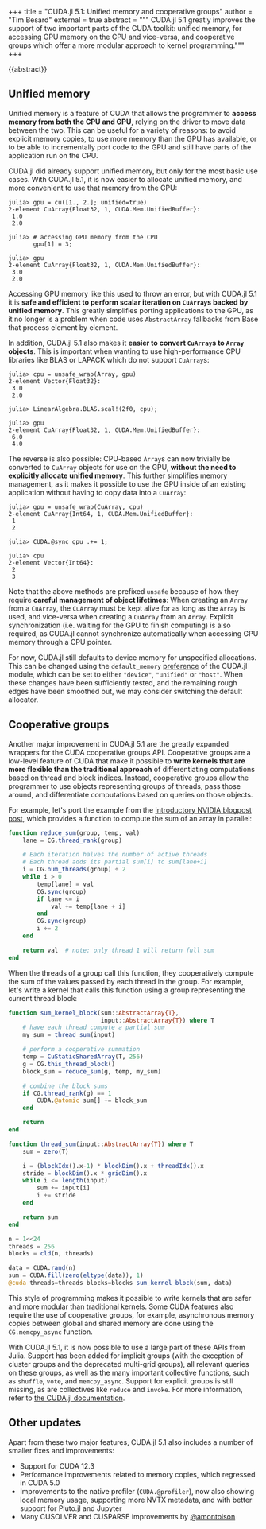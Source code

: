 +++
title = "CUDA.jl 5.1: Unified memory and cooperative groups"
author = "Tim Besard"
external = true
abstract = """
  CUDA.jl 5.1 greatly improves the support of two important parts of the CUDA toolkit:
  unified memory, for accessing GPU memory on the CPU and vice-versa, and cooperative
  groups which offer a more modular approach to kernel programming."""
+++

{{abstract}}


## Unified memory

Unified memory is a feature of CUDA that allows the programmer to **access memory from both
the CPU and GPU**, relying on the driver to move data between the two. This can be useful
for a variety of reasons: to avoid explicit memory copies, to use more memory than the GPU
has available, or to be able to incrementally port code to the GPU and still have parts of
the application run on the CPU.

CUDA.jl did already support unified memory, but only for the most basic use cases. With
CUDA.jl 5.1, it is now easier to allocate unified memory, and more convenient to use that
memory from the CPU:

```julia-repl
julia> gpu = cu([1., 2.]; unified=true)
2-element CuArray{Float32, 1, CUDA.Mem.UnifiedBuffer}:
 1.0
 2.0

julia> # accessing GPU memory from the CPU
       gpu[1] = 3;

julia> gpu
2-element CuArray{Float32, 1, CUDA.Mem.UnifiedBuffer}:
 3.0
 2.0
```

Accessing GPU memory like this used to throw an error, but with CUDA.jl 5.1 it is **safe and
efficient to perform scalar iteration on `CuArray`s backed by unified memory**. This greatly
simplifies porting applications to the GPU, as it no longer is a problem when code uses
`AbstractArray` fallbacks from Base that process element by element.

In addition, CUDA.jl 5.1 also makes it **easier to convert `CuArray`s to `Array` objects**.
This is important when wanting to use high-performance CPU libraries like BLAS or LAPACK
which do not support `CuArray`s:

```julia-repl
julia> cpu = unsafe_wrap(Array, gpu)
2-element Vector{Float32}:
 3.0
 2.0

julia> LinearAlgebra.BLAS.scal!(2f0, cpu);

julia> gpu
2-element CuArray{Float32, 1, CUDA.Mem.UnifiedBuffer}:
 6.0
 4.0
```

The reverse is also possible: CPU-based `Array`s can now trivially be converted to `CuArray`
objects for use on the GPU, **without the need to explicitly allocate unified memory**. This
further simplifies memory management, as it makes it possible to use the GPU inside of an
existing application without having to copy data into a `CuArray`:

```julia-repl
julia> gpu = unsafe_wrap(CuArray, cpu)
2-element CuArray{Int64, 1, CUDA.Mem.UnifiedBuffer}:
 1
 2

julia> CUDA.@sync gpu .+= 1;

julia> cpu
2-element Vector{Int64}:
 2
 3
```

Note that the above methods are prefixed `unsafe` because of how they require **careful
management of object lifetimes**: When creating an `Array` from a `CuArray`, the `CuArray`
must be kept alive for as long as the `Array` is used, and vice-versa when creating a
`CuArray` from an `Array`. Explicit synchronization (i.e. waiting for the GPU to finish
computing) is also required, as CUDA.jl cannot synchronize automatically when accessing GPU
memory through a CPU pointer.

For now, CUDA.jl still defaults to device memory for unspecified allocations. This can be
changed using the `default_memory`
[preference](https://github.com/JuliaPackaging/Preferences.jl) of the CUDA.jl module, which
can be set to either `"device"`, `"unified"` or `"host"`. When these changes have been
sufficiently tested, and the remaining rough edges have been smoothed out, we may consider
switching the default allocator.


## Cooperative groups

Another major improvement in CUDA.jl 5.1 are the greatly expanded wrappers for the CUDA
cooperative groups API. Cooperative groups are a low-level feature of CUDA that make it
possible to **write kernels that are more flexible than the traditional approach** of
differentiating computations based on thread and block indices. Instead, cooperative groups
allow the programmer to use objects representing groups of threads, pass those around, and
differentiate computations based on queries on those objects.

For example, let's port the example from the [introductory NVIDIA blogpost
post](https://developer.nvidia.com/blog/cooperative-groups/), which provides a function to
compute the sum of an array in parallel:

```julia
function reduce_sum(group, temp, val)
    lane = CG.thread_rank(group)

    # Each iteration halves the number of active threads
    # Each thread adds its partial sum[i] to sum[lane+i]
    i = CG.num_threads(group) ÷ 2
    while i > 0
        temp[lane] = val
        CG.sync(group)
        if lane <= i
            val += temp[lane + i]
        end
        CG.sync(group)
        i ÷= 2
    end

    return val  # note: only thread 1 will return full sum
end
```

When the threads of a group call this function, they cooperatively compute the sum of the
values passed by each thread in the group. For example, let's write a kernel that calls this
function using a group representing the current thread block:

```julia
function sum_kernel_block(sum::AbstractArray{T},
                          input::AbstractArray{T}) where T
    # have each thread compute a partial sum
    my_sum = thread_sum(input)

    # perform a cooperative summation
    temp = CuStaticSharedArray(T, 256)
    g = CG.this_thread_block()
    block_sum = reduce_sum(g, temp, my_sum)

    # combine the block sums
    if CG.thread_rank(g) == 1
        CUDA.@atomic sum[] += block_sum
    end

    return
end

function thread_sum(input::AbstractArray{T}) where T
    sum = zero(T)

    i = (blockIdx().x-1) * blockDim().x + threadIdx().x
    stride = blockDim().x * gridDim().x
    while i <= length(input)
        sum += input[i]
        i += stride
    end

    return sum
end

n = 1<<24
threads = 256
blocks = cld(n, threads)

data = CUDA.rand(n)
sum = CUDA.fill(zero(eltype(data)), 1)
@cuda threads=threads blocks=blocks sum_kernel_block(sum, data)
```

This style of programming makes it possible to write kernels that are safer and more modular
than traditional kernels. Some CUDA features also require the use of cooperative groups, for
example, asynchronous memory copies between global and shared memory are done using the
`CG.memcpy_async` function.

With CUDA.jl 5.1, it is now possible to use a large part of these APIs from Julia. Support
has been added for implicit groups (with the exception of cluster groups and the deprecated
multi-grid groups), all relevant queries on these groups, as well as the many important
collective functions, such as `shuffle`, `vote`, and `memcpy_async`. Support for explicit
groups is still missing, as are collectives like `reduce` and `invoke`. For more
information, refer to [the CUDA.jl
documentation](https://cuda.juliagpu.org/dev/development/kernel/#Cooperative-groups).


## Other updates

Apart from these two major features, CUDA.jl 5.1 also includes a number of smaller fixes and improvements:

- Support for CUDA 12.3
- Performance improvements related to memory copies, which regressed in CUDA 5.0
- Improvements to the native profiler (`CUDA.@profiler`), now also showing local memory
  usage, supporting more NVTX metadata, and with better support for Pluto.jl and Jupyter
- Many CUSOLVER and CUSPARSE improvements by [@amontoison](https://github.com/amontoison)
